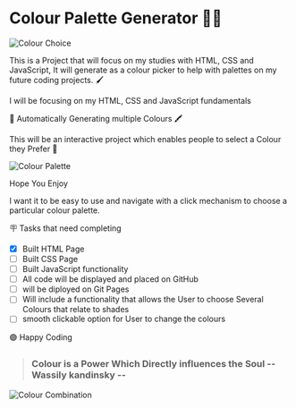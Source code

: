 # Colour Palette Generator :artist:

![Colour Choice](https://images.unsplash.com/photo-1600832331197-ad575931911b?ixlib=rb-1.2.1&ixid=MnwxMjA3fDB8MHxwaG90by1wYWdlfHx8fGVufDB8fHx8&auto=format&fit=crop&w=1470&q=80)

This is a Project that will focus on my studies with HTML, CSS and JavaScript, It will generate as a colour picker to help with palettes on my future coding projects. :paintbrush:

I will be focusing on my HTML, CSS and JavaScript fundamentals

:rainbow: Automatically Generating multiple Colours :crayon:

This will be an interactive project which enables people to select a Colour they Prefer :art:

![Colour Palette](https://images.unsplash.com/photo-1581079948988-537795b40f5f?ixlib=rb-1.2.1&ixid=MnwxMjA3fDB8MHxwaG90by1wYWdlfHx8fGVufDB8fHx8&auto=format&fit=crop&w=1366&q=80)

Hope You Enjoy

I want it to be easy to use and navigate with a click mechanism to choose a particular colour palette.

:placard: Tasks that need completing

- [x] Built HTML Page
- [ ] Built CSS Page
- [ ] Built JavaScript functionality
- [ ] All code will be displayed and placed on GitHub
- [ ] will be diployed on Git Pages
- [ ] Will include a functionality that allows the User to choose Several Colours that relate to shades
- [ ] smooth clickable option for User to change the colours

:purple_circle: Happy Coding

> ### Colour is a Power Which Directly influences the Soul -- Wassily kandinsky --

![Colour Combination](https://images.unsplash.com/photo-1614194076674-0598e6dd5703?ixlib=rb-1.2.1&ixid=MnwxMjA3fDB8MHxwaG90by1wYWdlfHx8fGVufDB8fHx8&auto=format&fit=crop&w=1371&q=80)




